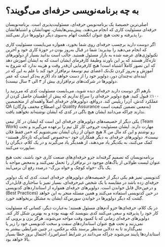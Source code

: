 # به چه برنامه‌نویسی حرفه‌ای می‌گویند؟

اصلی‌ترین خصیصهٔ یک برنامه‌نویس حرفه‌ای، مسئولیت‌پذیری است. برنامه‌نویسان حرفه‌ای مسئولیت کاری که انجام می‌دهند، پیش‌بینی‌هایشان، تعهداتشان و اشتباهاتشان را پذیرفته و تحت هیچ عنوان انگشت اتهام به‌سوی دیگر دولوپرها دراز نمی‌کنند.

اگر دوست دارید برچسب حرفه‌ای روی شما بخورد، همواره می‌بایست مسئولیت کاری که انجام می‌دهید را بپذیرید؛ شما در قبال به‌روز بودن در حوزهٔ کاری خود و آخرین تکنولوژی‌های عرضه شده به بازار مسئول هستید. جالب است بدانید بسیار از دولوپرهای تازه‌کار هستند که بر این باورند وظیفهٔ کارفرمای ایشان است که به ایشان آموزش دهد که این تصور کاملاً اشتباه است! هیچ کارفرمایی آن‌قدر وقت و هزینه ندارد که شروع به آموزش و به‌روز کردن تک‌تک اعضای تیم توسعهٔ نرم‌افزار خود کند با علم به این که در آینده‌ای نه‌چندان دور، دولوپر خود را از دست خواهد داد (لازم به‌ذکر است که عمر دولوپرها در شرکت‌های نرم‌افزاری بیش از ۳ الی ۴ سال نیست).

بازهم اگر دوست دارید حرفه‌ای دیده شوید، می‌بایست مسئولیت کدی که می‌زنید را ۱۰۰٪ قبول کنید. هیچ دولوپر حرفه‌ای را سراغ نداریم که پیش از اطمینان حاصل کردن از عملکرد کدش، آن‌را ریلیس کند. درواقع، دولوپرهای حرفه‌ای اصلاً واهمه‌ای از متخصصین QA (این اصطلاح مخفف واژگان Quality Assurance به‌معنی تضمین کیفیت است) ندارند چراکه می‌دانند ایشان هیچ باگی در کدی که ایشان نوشته‌اند نخواهند یافت.

یکی دیگر از خصیصه‌های دولوپرهای حرفه‌ای این است که ایشان در کار تیمی (Team Work) مهارت دارند. ایشان مسئولیت خروجی کار کل تیم را برعهده می‌گیرند و تحت هیچ عنوان از زبان ایشان نمی‌شنویم که «من فقط فلان X رو نوشتم و این کد مال من نیست». دولوپرهای حرفه‌ای به دیگر همکاران خود -به‌خصوص کسانی‌که تازه‌کار هستند- کمک می‌کنند، به یکدیگر یاد می‌دهند، از همدیگر یاد می‌گیرند و در یک کلام، دیگران را ساپورت می‌کنند.

برنامه‌نویسان که تصمیم گرفته‌اند جزو حرفه‌ای‌های صنعت کاری خود باشند، تحت هیچ عنوان لیست طولانی از باگ‌های موجود در نرم‌افزار را تحمل نمی‌کنند و به‌محض مواجه با یک باگ -خواه کوچک و خواه بزرگ- درصدد رفع آن بر‌می‌آیند.

کدنویسی تمیز هم یکی دیگر از خصیصه‌های دولوپرهای حرفه‌ای است. کدی که یک دولوپر حرفه‌ای زده باشد در مقایسه با یک شخص غیرحرفه‌ای، بسیار تمیز با ساختاری قابل‌درک و درعین‌حال قابل‌ خواندن است. دولوپرهای حرفه‌ای همواره از استانداردهای کدنویسی (Best Practices) در حین کدنویسی استفاده می‌کنند و همین مسئله منجر به این خواهد گشت که دیگر دولوپرها در خواندن سورس‌کد ایشان به مشکل برنخواهند خورد.

در یک کلام، حرفه‌ای‌ها جزو آدم‌های مسئول هستند؛ به‌عبارت دیگر، کسانی که مسئولیت کار خود را پذیرفته و سعی می‌کنند کدی بنویسند که بهینه بوده و به بهترین شکل کار کند. دولوپرهای حرفه‌ای زمانی که با کمبود وقت مواجه می‌شوند، هرگز بزن و برویی کد نمی‌زنند و تحت هیچ عنوان استانداردهای سفت و سخت کدنویسی خود را زیر پا نمی‌گذارند تا به ددلاین مدنظر برسند بلکه برعکس، در چنین شرایطی بیشتر به استانداردها پایبند می‌شوند چراکه می‌دانند در شرایط استراس‌زا، احتمال بروز خطا بسیار بالا خواهد بود.
